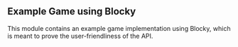 ## Example Game using Blocky

This module contains an example game implementation using Blocky,
which is meant to prove the user-friendliness of the API.
